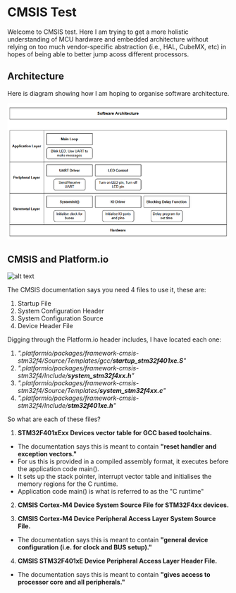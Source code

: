 # CMSIS Test

Welcome to CMSIS test. Here I am trying to get a more holistic understanding of MCU hardware and embedded architecture without relying on too much vendor-specific abstraction (i.e., HAL, CubeMX, etc) in hopes of being able to better jump acoss different processors.

## Architecture
Here is diagram showing how I am hoping to organise software architecture.

![alt text](https://github.com/elenajusto/cmsis_test/blob/main/docs/images/architecture.png "Architecture Diagram")

## CMSIS and Platform.io

![alt text](https://github.com/elenajusto/cmsis_test/blob/feature/io/docs/images/cmsis.png "CMSIS Diagram")

The CMSIS documentation says you need 4 files to use it, these are:
1. Startup File
2. System Configuration Header
3. System Configuration Source
4. Device Header File

Digging through the Platform.io header includes, I have located each one:
1. *".platformio/packages/framework-cmsis-stm32f4/Source/Templates/gcc/**startup_stm32f401xe.S**"*
2. *".platformio/packages/framework-cmsis-stm32f4/Include/**system_stm32f4xx.h**"*
3. *".platformio/packages/framework-cmsis-stm32f4/Source/Templates/**system_stm32f4xx.c**"*
4. *".platformio/packages/framework-cmsis-stm32f4/Include/**stm32f401xe.h**"*

So what are each of these files?

1. **STM32F401xExx Devices vector table for GCC based toolchains.**
- The documentation says this is meant to contain **"reset handler and exception vectors."**
- For us this is provided in a compiled assembly format, it executes before the application code main().
- It sets up the stack pointer, interrupt vector table and initialises the memory regions for the C runtime.
- Application code main() is what is referred to as the "C runtime"

2. **CMSIS Cortex-M4 Device System Source File for STM32F4xx devices.**

3. **CMSIS Cortex-M4 Device Peripheral Access Layer System Source File.**
- The documentation says this is meant to contain **"general device configuration (i.e. for clock and BUS setup)."**

4. **CMSIS STM32F401xE Device Peripheral Access Layer Header File.**
- The documentation says this is meant to contain **"gives access to processor core and all peripherals."**
